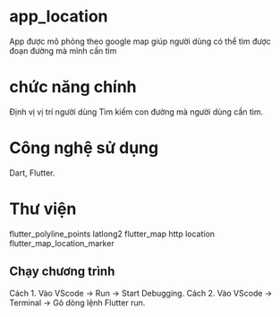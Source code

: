 # app_location
App được mô phỏng theo google map giúp người dùng có thể tìm được đoạn đường mà mình cần tìm
# chức năng chính
Định vị vị trí người dùng
Tìm kiếm con đường mà người dùng cần tìm.
# Công nghệ sử dụng
Dart, Flutter.
# Thư viện
flutter_polyline_points
latlong2
flutter_map
http
location
flutter_map_location_marker
## Chạy chương trình
Cách 1. Vào VScode -> Run -> Start Debugging.
Cách 2. Vào VScode -> Terminal -> Gõ dòng lệnh Flutter run.
